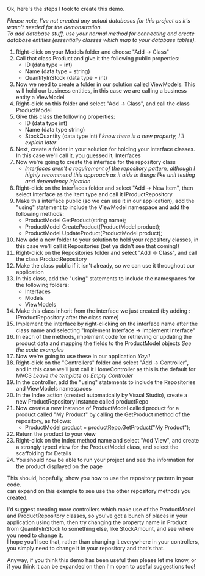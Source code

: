 <html xmlns="http://www.w3.org/1999/xhtml">
<head>
    <title>Repository Pattern Demo - Read Me</title>
</head>
<body>
<p>
    Ok, here's the steps I took to create this demo.
</p>
<p>
    <i>Please note, I've not created any actual databases for this project as it's wasn't needed for the demonstration.</i>
    <br />
    <i>To add database stuff, use your normal method for connecting and create database entities (essentially classes which map to your database tables).</i>
</p>
<div>
    <ol>
        <li>Right-click on your Models folder and choose "Add -> Class"</li>
        <li>Call that class Product and give it the following public properties:
            <ul>
                <li>ID (data type = int)</li>
                <li>Name (data type = string)</li>
                <li>QuantityInStock (data type = int)</li>
            </ul>           
        </li>
        <li>Now we need to create a folder in our solution called ViewModels. This will hold our business entities, in this case we are calling a business entity a ViewModel</li>
        <li>Right-click on this folder and select "Add -> Class", and call the class ProductModel</li>
        <li>Give this class the following properties:
            <ul>
                <li>ID (data type int)</li>
                <li>Name (data type string)</li>
                <li>StockQuantity (data type int) <i>I know there is a new property, I'll explain later</i></li>
            </ul>
        </li>
        <li>Next, create a folder in your solution for holding your interface classes. In this case we'll call it, you guessed it, Interfaces</li>
        <li>Now we're going to create the interface for the repository class
            <ul>
                <li><i>Interfaces aren't a requirement of the repository pattern, although I highly recommend this approach as it aids in things like unit testing and dependency injection</i></li>
            </ul>
        </li>
        <li>Right-click on the Interfaces folder and select "Add -> New Item", then select Interface as the item type and call it IProductRepository</li>
        <li>Make this interface public (so we can use it in our application), add the "using" statement to include the ViewModel namespace and add the following methods:
            <ul>
                <li>ProductModel GetProduct(string name);</li>
                <li>ProductModel CreateProduct(ProductModel product);</li>
                <li>ProductModel UpdateProduct(ProductModel product);</li>
            </ul>
        </li>
        <li>Now add a new folder to your solution to hold your repository classes, in this case we'll call it Repositories (bet ya didn't see that coming!)</li>
        <li>Right-click on the Repositories folder and select "Add -> Class", and call the class ProductRepository</li>
        <li>Make the class public if it isn't already, so we can use it throughout our application</li>
        <li>In this class, add the "using" statements to include the namespaces for the following folders:
            <ul>
                <li>Interfaces</li>
                <li>Models</li>
                <li>ViewModels</li>
            </ul>
        </li>
        <li>Make this class inherit from the interface we just created (by adding : IProductRepository after the class name)</li>
        <li>Implement the interface by right-clicking on the interface name after the class name and selecting "Implement Interface -> Implement Interface"</li>
        <li>In each of the methods, implement code for retrieving or updating the product data and mapping the fields to the ProductModel objects <i>See the code examples</i></li>
        <li>Now we're going to use these in our application <i>Yay!!</i></li>
        <li>Right-click on the "Controllers" folder and select "Add -> Controller", and in this case we'll just call it HomeController as this is the default for MVC3 <i>Leave the template as Empty Controller</i></li>
        <li>In the controller, add the "using" statements to include the Repositories and ViewModels namespaces</li>
        <li>In the Index action (created automatically by Visual Studio), create a new ProductRepository instance called productRepo</li>
        <li>Now create a new instance of ProductModel called product for a product called "My Product" by calling the GetProduct method of the repository, as follows:
            <ul>
                <li>ProductModel product = productRepo.GetProduct("My Product");</li>
            </ul>
        </li>
        <li>Return the product to your view</li>
        <li>Right-click on the Index method name and select "Add View", and create a strongly typed view for the ProductModel class, and select the scaffolding for Details</li>
        <li>You should now be able to run your project and see the information for the product displayed on the page</li>
    </ol>
    <p>
        This should, hopefully, show you how to use the repository pattern in your code.
        <br /> can expand on this example to see use the other repository methods you created.
    </p>
    <p>
        I'd suggest creating more controllers which make use of the ProductModel and ProductRepository classes, so you've got a bunch of places in your application using them, then try changing the property name in Product from QuantityInStock to something else, like StockAmount, and see where you need to change it.
        <br />I hope you'll see that, rather than changing it everywhere in your controllers, you simply need to change it in your repository and that's that.
    </p>
    <p>
        Anyway, if you think this demo has been useful then please let me know, or if you think it can be expanded on then I'm open to useful suggestions too!
    </p>
</div>
</body>
</html>
